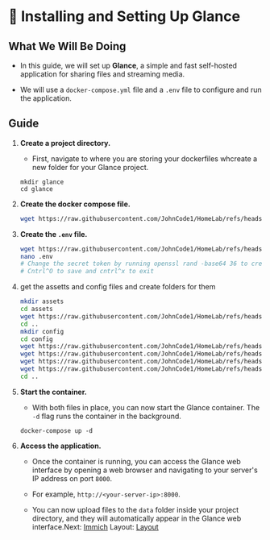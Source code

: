 # 📂 Installing and Setting Up Glance

## What We Will Be Doing

* In this guide, we will set up **Glance**, a simple and fast self-hosted application for sharing files and streaming media.

* We will use a `docker-compose.yml` file and a `.env` file to configure and run the application.

## Guide

1. **Create a project directory.**

   * First, navigate to where you are storing your dockerfiles whcreate a new folder for your Glance project. 

   ```
   mkdir glance
   cd glance
   ```

2. **Create the docker compose file.**
   ```bash
   wget https://raw.githubusercontent.com/JohnCode1/HomeLab/refs/heads/main/docker/glance/compose.yml
   ```

3. **Create the `.env` file.**
   
   ```bash
   wget https://raw.githubusercontent.com/JohnCode1/HomeLab/refs/heads/main/docker/glance/.env
   nano .env
   # Change the secret token by running openssl rand -base64 36 to create one
   # Cntrl^O to save and cntrl^x to exit
   ```
   
4. get the assetts and config files and create folders for them
   ```bash
   mkdir assets
   cd assets
   wget https://raw.githubusercontent.com/JohnCode1/HomeLab/refs/heads/main/docker/glance/assets/user.css
   cd ..
   mkdir config
   cd config
   wget https://raw.githubusercontent.com/JohnCode1/HomeLab/refs/heads/main/docker/glance/config/gaming.yml
   wget https://raw.githubusercontent.com/JohnCode1/HomeLab/refs/heads/main/docker/glance/config/glance.yml
   wget https://raw.githubusercontent.com/JohnCode1/HomeLab/refs/heads/main/docker/glance/config/home.yml
   wget https://raw.githubusercontent.com/JohnCode1/HomeLab/refs/heads/main/docker/glance/config/startpage.yml
   cd ..
   ```

4. **Start the container.**

   * With both files in place, you can now start the Glance container. The `-d` flag runs the container in the background.

   ```
   docker-compose up -d
   ```

5. **Access the application.**

   * Once the container is running, you can access the Glance web interface by opening a web browser and navigating to your server's IP address on port `8000`.

   * For example, `http://<your-server-ip>:8000`.

   * You can now upload files to the `data` folder inside your project directory, and they will automatically appear in the Glance web interface.Next: [Immich](../Immich)
Layout: [Layout](../Layout)
